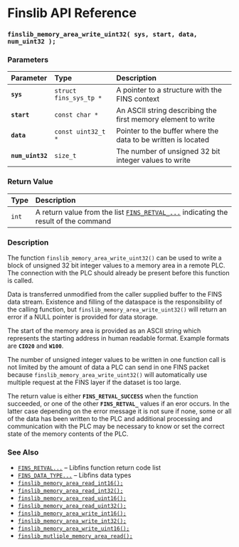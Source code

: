 # Finslib API Reference

### `finslib_memory_area_write_uint32( sys, start, data, num_uint32 );`

### Parameters

| Parameter | Type | Description |
| :--- | :--- | :--- |
|**`sys`**|`struct fins_sys_tp *`|A pointer to a structure with the FINS context|
|**`start`**|`const char *`|An ASCII string describing the first memory element to write|
|**`data`**|`const uint32_t *`|Pointer to the buffer where the data to be written is located|
|**`num_uint32`**|`size_t`|The number of unsigned 32 bit integer values to write|

### Return Value

| Type | Description |
| :--- | :--- |
|`int`|A return value from the list [`FINS_RETVAL_...`](fins_retval.md) indicating the result of the command|

### Description

The function `finslib_memory_area_write_uint32()` can be used to write a block of unsigned 32 bit integer values to a memory area in a remote PLC. The connection with the PLC should already be present before this function is called.

Data is transferred unmodified from the caller supplied buffer to the FINS data stream.  Existence and filling of the dataspace is the responsibility of the calling function, but `finslib_memory_area_write_uint32()` will return an error if a NULL pointer is provided for data storage.

The start of the memory area is provided as an ASCII string which represents the starting address in human readable format. Example formats are **`CIO20`** and **`W100`**.

The number of unsigned integer values to be written in one function call is not limited by the amount of data a PLC can send in one FINS packet because `finslib_memory_area_write_uint32()` will automatically use multiple request at the FINS layer if the dataset is too large.

The return value is either **`FINS_RETVAL_SUCCESS`** when the function succeeded, or one of the other **`FINS_RETVAL_`** values if an eror occurs. In the latter case depending on the error message it is not sure if none, some or all of the data has been written to the PLC and additional processing and communication with the PLC may be necessary to know or set the correct state of the memory contents of the PLC.

### See Also

* [`FINS_RETVAL...`](fins_retval.md) &ndash; Libfins function return code list
* [`FINS_DATA_TYPE...`](fins_data_type.md) &ndash; Libfins data types
* [`finslib_memory_area_read_int16();`](finslib_memory_area_read_int16.md)
* [`finslib_memory_area_read_int32();`](finslib_memory_area_read_int32.md)
* [`finslib_memory_area_read_uint16();`](finslib_memory_area_read_uint16.md)
* [`finslib_memory_area_read_uint32();`](finslib_memory_area_read_uint32.md)
* [`finslib_memory_area_write_int16();`](finslib_memory_area_write_int16.md)
* [`finslib_memory_area_write_int32();`](finslib_memory_area_write_int32.md)
* [`finslib_memory_area_write_uint16();`](finslib_memory_area_write_uint16.md)
* [`finslib_mutliple_memory_area_read();`](finslib_multiple_memory_area_read.md)
